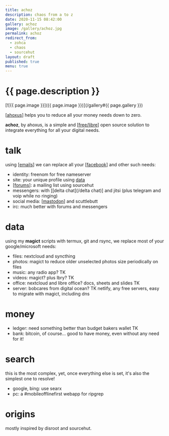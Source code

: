 ```yaml
---
title: achoz
description: chaos from a to z
date: 2020-11-15 08:42:00
gallery: achoz
image: /gallery/achoz.jpg
permalink: achoz
redirect_from:
  - zohca
  - chaos
  - sourcehut
layout: draft
published: true
menu: true
---
```


# {{ page.description }}

[![{{ page.image }}]({{ page.image }})](/gallery#{{ page.gallery }})

[[ahoxus](/ahoxus)] helps you to reduce all your money needs down to zero.

**achoz**, by ahoxus, is a simple and [[free/libre](/free)] open source solution to integrate everything for all your digital needs.

# talk

using [[emails](/emails)] we can replace all your [[facebook](/facebook)] and other such needs:

- identity: freenom for free nameserver
- site: your unique profile using [data](#data)
- [[forums](/forums)]: a mailing list using sourcehut
- messengers: with [[delta chat](/delta chat)] and jitsi (plus telegram and voip while no ringing)
- social media: [[mastodon](/mastodon)] and scuttlebutt
- irc: much better with forums and messengers

# data

using my **magict** scripts with termux, git and rsync, we replace most of your google/microsoft needs:

- files: nextcloud and syncthing
- photos: magict to reduce older unselected photos size periodically on files
- music: any radio app? TK
- videos: magict? plus lbry? TK
- office: nextcloud and libre office? docs, sheets and slides TK
- server: bobcares from digital ocean? TK netlify, any free servers, easy to migrate with magict, including dns

# money

- ledger: need something better than budget bakers wallet TK
- bank: bitcoin, of course... good to have money, even without any need for it!

# search

this is the most complex, yet, once everything else is set, it's also the simplest one to resolve!

- google, bing: use searx
- pc: a #mobileofflinefirst webapp for ripgrep

# origins

mostly inspired by disroot and sourcehut.
